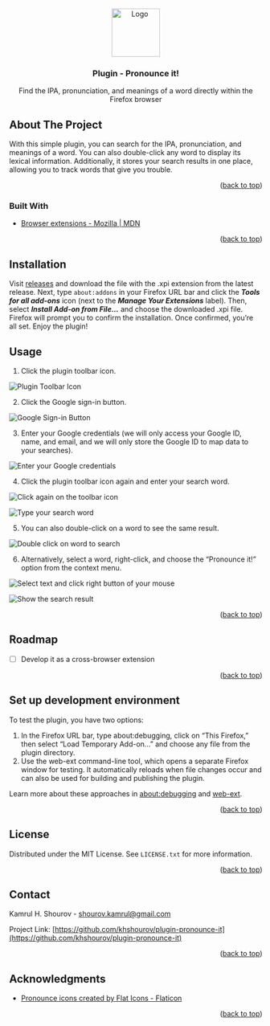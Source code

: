 <a id="readme-top"></a>

<!-- PROJECT LOGO -->
<br />
<div align="center">
  <a href="https://github.com/khshourov/plugin-pronounce-it">
    <img src="icons/icon-96.png" alt="Logo" width="96" height="96">
  </a>

<h3 align="center">Plugin - Pronounce it!</h3>

  <p align="center">
    Find the IPA, pronunciation, and meanings of a word directly within the Firefox browser
  </p>
</div>



<!-- ABOUT THE PROJECT -->
## About The Project

With this simple plugin, you can search for the IPA, pronunciation, and meanings of a word. You can also double-click any word to display its lexical information. Additionally, it stores your search results in one place, allowing you to track words that give you trouble.

<p align="right">(<a href="#readme-top">back to top</a>)</p>



### Built With

* [Browser extensions - Mozilla | MDN](Firefox-extensions-url)

<p align="right">(<a href="#readme-top">back to top</a>)</p>


<!-- Installation -->
## Installation
Visit [releases](https://github.com/khshourov/plugin-pronounce-it/releases) and download the file with the .xpi extension from the latest release. Next, type `about:addons` in your Firefox URL bar and click the __*Tools for all add-ons*__ icon (next to the __*Manage Your Extensions*__ label). Then, select __*Install Add-on from File…*__ and choose the downloaded .xpi file. Firefox will prompt you to confirm the installation. Once confirmed, you’re all set. Enjoy the plugin!


<!-- USAGE EXAMPLES -->
## Usage
1.	Click the plugin toolbar icon.
   
![Plugin Toolbar Icon](docs/images/1.png)

2. Click the Google sign-in button.

![Google Sign-in Button](docs/images/2.png)

3. Enter your Google credentials (we will only access your Google ID, name, and email, and we will only store the Google ID to map data to your searches).

![Enter your Google credentials](docs/images/3.png)

4. Click the plugin toolbar icon again and enter your search word.

![Click again on the toolbar icon](docs/images/4.png)

![Type your search word](docs/images/5.png)

5. You can also double-click on a word to see the same result.

![Double click on word to search](docs/images/6.png)

6. Alternatively, select a word, right-click, and choose the “Pronounce it!” option from the context menu.

![Select text and click right button of your mouse](docs/images/7.png)

![Show the search result](docs/images/8.png)



<p align="right">(<a href="#readme-top">back to top</a>)</p>



<!-- ROADMAP -->
## Roadmap

- [ ] Develop it as a cross-browser extension

<p align="right">(<a href="#readme-top">back to top</a>)</p>


<!-- Set up development environment -->
## Set up development environment

To test the plugin, you have two options:

1.	In the Firefox URL bar, type about:debugging, click on “This Firefox,” then select “Load Temporary Add-on…” and choose any file from the plugin directory.
2.	Use the web-ext command-line tool, which opens a separate Firefox window for testing. It automatically reloads when file changes occur and can also be used for building and publishing the plugin.

Learn more about these approaches in [about:debugging](https://developer.mozilla.org/en-US/docs/Mozilla/Add-ons/WebExtensions/Your_first_WebExtension#installing) and [web-ext](https://extensionworkshop.com/documentation/develop/getting-started-with-web-ext/).

<p align="right">(<a href="#readme-top">back to top</a>)</p>

<!-- LICENSE -->
## License

Distributed under the MIT License. See `LICENSE.txt` for more information.

<p align="right">(<a href="#readme-top">back to top</a>)</p>



<!-- CONTACT -->
## Contact

Kamrul H. Shourov - shourov.kamrul@gmail.com

Project Link: [https://github.com/khshourov/plugin-pronounce-it](https://github.com/khshourov/plugin-pronounce-it)

<p align="right">(<a href="#readme-top">back to top</a>)</p>



<!-- ACKNOWLEDGMENTS -->
## Acknowledgments

* [Pronounce icons created by Flat Icons - Flaticon](https://www.flaticon.com/free-icons/pronounce)

<p align="right">(<a href="#readme-top">back to top</a>)</p>



<!-- MARKDOWN LINKS & IMAGES -->
<!-- https://www.markdownguide.org/basic-syntax/#reference-style-links -->
[product-screenshot]: images/screenshot.png
[Firefox-extensions-url]: https://developer.mozilla.org/en-US/docs/Mozilla/Add-ons/WebExtensions
